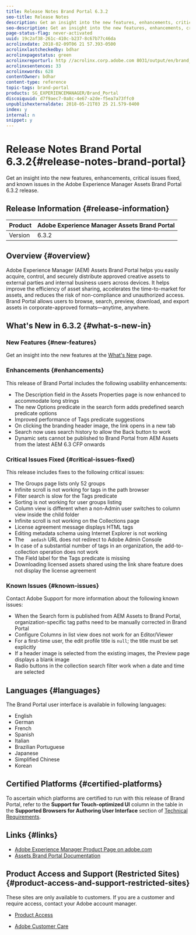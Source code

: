 ```yaml
---
title: Release Notes Brand Portal 6.3.2
seo-title: Release Notes
description: Get an insight into the new features, enhancements, critical issues fixed, and known issues in the Adobe Experience Manager Assets Brand Portal 6.3.2 release.
seo-description: Get an insight into the new features, enhancements, critical issues fixed, and known issues in the Adobe Experience Manager Assets Brand Portal 6.3.2 release.
page-status-flag: never-activated
uuid: 19c2af38-261c-410c-b237-8c67b77c46da
acrolinxdate: 2018-02-09T06 21 57.393-0500
acrolinxlastcheckedby: bdhar
acrolinxpagestatus: green
acrolinxreporturl: http //acrolinx.corp.adobe.com 8031/output/en/brand_portal_release_notes_krs_workflow_6a263b87941bc018_94_report.xml
acrolinxsentences: 33
acrolinxwords: 628
contentOwner: bdhar
content-type: reference
topic-tags: brand-portal
products: SG_EXPERIENCEMANAGER/Brand_Portal
discoiquuid: d7f9aec7-0a8c-4e67-a2de-f5ea7a73ffc0
unpublishexternaldate: 2018-05-21T03 25 21.579-0400
index: y
internal: n
snippet: y
---
```


# Release Notes Brand Portal 6.3.2{#release-notes-brand-portal}

Get an insight into the new features, enhancements, critical issues fixed, and known issues in the Adobe Experience Manager Assets Brand Portal 6.3.2 release.

## Release Information {#release-information}

| Product |Adobe Experience Manager Assets Brand Portal |
|---|---|
| Version |6.3.2 |

## Overview {#overview}

Adobe Experience Manager (AEM) Assets Brand Portal helps you easily acquire, control, and securely distribute approved creative assets to external parties and internal business users across devices. It helps improve the efficiency of asset sharing, accelerates the time-to-market for assets, and reduces the risk of non-compliance and unauthorized access. Brand Portal allows users to browse, search, preview, download, and export assets in corporate-approved formats—anytime, anywhere.

## What's New in 6.3.2 {#what-s-new-in}

### New Features {#new-features}

Get an insight into the new features at the [What's New](/whats-new.md) page.

### Enhancements {#enhancements}

This release of Brand Portal includes the following usability enhancements:

* The Description field in the Assets Properties page is now enhanced to accommodate long strings
* The new Options predicate in the search form adds predefined search predicate options
* Improved performance of Tags predicate suggestions
* On clicking the branding header image, the link opens in a new tab
* Search now uses search history to allow the Back button to work
* Dynamic sets cannot be published to Brand Portal from AEM Assets from the latest AEM 6.3 CFP onwards

### Critical Issues Fixed {#critical-issues-fixed}

This release includes fixes to the following critical issues:

* The Groups page lists only 52 groups
* Infinite scroll is not working for tags in the path browser
* Filter search is slow for the Tags predicate
* Sorting is not working for user groups listing
* Column view is different when a non-Admin user switches to column view inside the child folder
* Infinite scroll is not working on the Collections page
* License agreement message displays HTML tags
* Editing metadata schema using Internet Explorer is not working
* The `  aedash` URL does not redirect to Adobe Admin Console
* In case of a substantial number of tags in an organization, the add-to-collection operation does not work
* The Field label for the Tags predicate is missing  
* Downloading licensed assets shared using the link share feature does not display the license agreement

### Known Issues {#known-issues}

Contact Adobe Support for more information about the following known issues:

* When the Search form is published from AEM Assets to Brand Portal, organization-specific tag paths need to be manually corrected in Brand Portal
* Configure Columns in list view does not work for an Editor/Viewer
* For a first-time user, the edit profile title is `null`; the title must be set explicitly
* If a header image is selected from the existing images, the Preview page displays a blank image
* Radio buttons in the collection search filter work when a date and time are selected

## Languages {#languages}

The Brand Portal user interface is available in following languages:

* English
* German
* French
* Spanish
* Italian
* Brazilian Portuguese
* Japanese
* Simplified Chinese
* Korean

## Certified Platforms {#certified-platforms}

To ascertain which platforms are certified to run with this release of Brand Portal, refer to the **Support for Touch-optimized UI** column in the table in the **Supported Browsers for Authoring User Interface** section of [Technical Requirements](https://docs.adobe.com/content/docs/en/aem/6-3/deploy/technical-requirements.html).

## Links {#links}

* [Adobe Experience Manager Product Page on adobe.com](http://www.adobe.com/in/marketing-cloud/experience-manager.html)
* [Assets Brand Portal Documentation](https://helpx.adobe.com/experience-manager/brand-portal/user-guide.html)

## Product Access and Support (Restricted Sites) {#product-access-and-support-restricted-sites}

These sites are only available to customers. If you are a customer and require access, contact your Adobe account manager.

* [](http://daycare.day.com) [Product Access](https://login.marketing.adobe.com)

* [Adobe Customer Care](https://helpx.adobe.com/contact.html)

